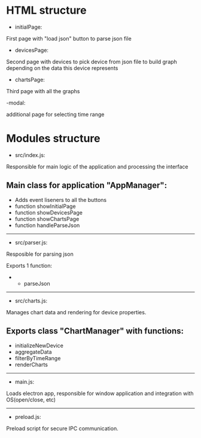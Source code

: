# HTML structure

- initialPage:

First page with "load json" button to parse json file

- devicesPage:

Second page with devices to pick device from json file to build graph depending on the data this device represents

- chartsPage:

Third page with all the graphs

-modal:

additional page for selecting time range

# Modules structure

- src/index.js:

Responsible for main logic of the application and processing the interface

## Main class for application "AppManager":

- Adds event liseners to all the buttons
- function showInitialPage
- function showDevicesPage
- function showChartsPage
- function handleParseJson
-------------------------------------------------

- src/parser.js:

Resposible for parsing json

Exports 1 function:

- - parseJson
-------------------------------------------------

- src/charts.js:

Manages chart data and rendering for device properties.

## Exports class "ChartManager" with functions:

- initializeNewDevice
- aggregateData
- filterByTimeRange
- renderCharts
-------------------------------------------------

- main.js:

Loads electron app, responsible for window application and integration with OS(open/close, etc)

-------------------------------------------------

- preload.js:

Preload script for secure IPC communication.
